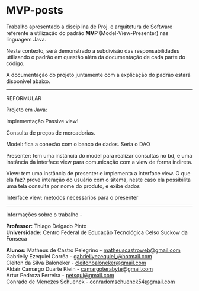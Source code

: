 # MVP-posts

Trabalho apresentado a disciplina de Proj. e arquitetura de Software referente a utilização do padrão **MVP** (Model-View-Presenter) nas linguagem Java.

Neste contexto, será demonstrado a subdivisão das responsabilidades utilizando o padrão em questão além da documentação de cada parte do código. 

A documentação do projeto juntamente com a explicação do padrão estará disponível abaixo.

------------
REFORMULAR 

Projeto em Java:

Implementação Passive view!

Consulta de preços de mercadorias.

Model: fica a conexão com o banco de dados. Seria o DAO

Presenter: tem uma instância do model para realizar consultas no  bd, 
e uma instância da interface view para comunicação com a view de forma indireta.

View: tem uma instância de presenter e implementa a interface view.
O que ela faz?
prove interação do usuário com o sitema, neste caso ela possibilita uma tela consulta por nome do produto, e exibe dados
 
Interface view:
metodos necessarios para o presenter

------------

Informações sobre o trabalho - 

**Professor:** Thiago Delgado Pinto <br>
**Universidade:** Centro Federal de Educação Tecnológica Celso Suckow da Fonseca <br>

**Alunos:**
Matheus de Castro Pelegrino 	- matheuscastroweb@gmail.com  <br>
Gabrielly Ezequiel Corrêa  	- gabriellyezequiel_@hotmail.com <br>
Cleiton da Silva Baloneker	- cleitonbaloneker@gmail.com <br>
Aldair Camargo Duarte Klein 	- camargoterabyte@gmail.com <br>
Artur Pedroza Ferreira 		- petsqui@gmail.com <br>
Conrado de Menezes Schuenck 	- conradomschuenck54@gmail.com <br>


